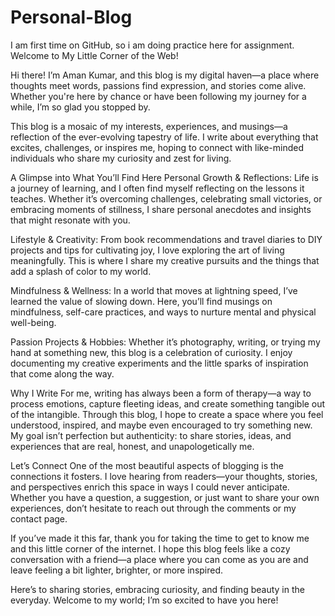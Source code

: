 # Personal-Blog
I am first time on GitHub, so i am doing practice here for assignment.
Welcome to My Little Corner of the Web!

Hi there! I’m Aman Kumar, and this blog is my digital haven—a place where thoughts meet words, passions find expression, and stories come alive. Whether you're here by chance or have been following my journey for a while, I’m so glad you stopped by.

This blog is a mosaic of my interests, experiences, and musings—a reflection of the ever-evolving tapestry of life. I write about everything that excites, challenges, or inspires me, hoping to connect with like-minded individuals who share my curiosity and zest for living.

A Glimpse into What You’ll Find Here
Personal Growth & Reflections: Life is a journey of learning, and I often find myself reflecting on the lessons it teaches. Whether it’s overcoming challenges, celebrating small victories, or embracing moments of stillness, I share personal anecdotes and insights that might resonate with you.

Lifestyle & Creativity: From book recommendations and travel diaries to DIY projects and tips for cultivating joy, I love exploring the art of living meaningfully. This is where I share my creative pursuits and the things that add a splash of color to my world.

Mindfulness & Wellness: In a world that moves at lightning speed, I’ve learned the value of slowing down. Here, you’ll find musings on mindfulness, self-care practices, and ways to nurture mental and physical well-being.

Passion Projects & Hobbies: Whether it’s photography, writing, or trying my hand at something new, this blog is a celebration of curiosity. I enjoy documenting my creative experiments and the little sparks of inspiration that come along the way.

Why I Write
For me, writing has always been a form of therapy—a way to process emotions, capture fleeting ideas, and create something tangible out of the intangible. Through this blog, I hope to create a space where you feel understood, inspired, and maybe even encouraged to try something new. My goal isn’t perfection but authenticity: to share stories, ideas, and experiences that are real, honest, and unapologetically me.

Let’s Connect
One of the most beautiful aspects of blogging is the connections it fosters. I love hearing from readers—your thoughts, stories, and perspectives enrich this space in ways I could never anticipate. Whether you have a question, a suggestion, or just want to share your own experiences, don’t hesitate to reach out through the comments or my contact page.

If you’ve made it this far, thank you for taking the time to get to know me and this little corner of the internet. I hope this blog feels like a cozy conversation with a friend—a place where you can come as you are and leave feeling a bit lighter, brighter, or more inspired.

Here’s to sharing stories, embracing curiosity, and finding beauty in the everyday. Welcome to my world; I’m so excited to have you here!
